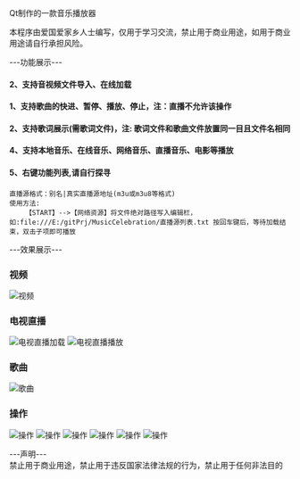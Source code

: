 Qt制作的一款音乐播放器

本程序由爱国爱家乡人士编写，仅用于学习交流，禁止用于商业用途，如用于商业用途请自行承担风险。

---功能展示---
<h4>2、支持音视频文件导入、在线加载</h4>
<h4>1、支持歌曲的快进、暂停、播放、停止，注：直播不允许该操作</h4>
<h4>2、支持歌词展示(需歌词文件)，注: 歌词文件和歌曲文件放置同一目且文件名相同</h4>
<h4>4、支持本地音乐、在线音乐、网络音乐、直播音乐、电影等播放</h4>
<h4>5、右键功能列表,请自行探寻</h4>


```
直播源格式：别名|真实直播源地址(m3u或m3u8等格式)
使用方法:
    【START】-->【网络资源】将文件绝对路径写入编辑栏，如:file:///E:/gitPrj/MusicCelebration/直播源列表.txt 按回车键后，等待加载结束，双击子项即可播放
```

---效果展示---
<h3>视频</h3>

![视频](exemple/home.png) 

<h3>电视直播</h3>

![电视直播加载](exemple/live1.png)
![电视直播播放](exemple/live2.png)

<h3>歌曲</h3>

![歌曲](exemple/song1.png)

<h3>操作</h3>

![操作](exemple/x1.png)
![操作](exemple/x2.png)
![操作](exemple/x3.png)
![操作](exemple/x4.png)
![操作](exemple/x5.png)
![操作](exemple/x6.png)

---声明---      
禁止用于商业用途，禁止用于违反国家法律法规的行为，禁止用于任何非法目的
